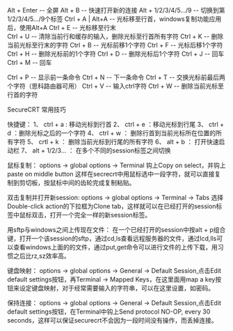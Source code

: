 Alt + Enter -- 全屏
Alt + B --  快速打开新的连接
Alt + 1/2/3/4/5.../9 -- 切换到第1/2/3/4/5.../9个标签
Ctrl + A | Alt+A  -- 光标移至行首，windows复制功能应用后，使用Alt+A
Ctrl + E -- 光标移至行末  
Ctrl + U -- 清除当前行和缓存的输入，删除光标至行首所有字符
Ctrl + K -- 删除当前光标至行末的字符
Ctrl + B -- 光标前移1个字符
Ctrl + F -- 光标后移1个字符
Ctrl + H -- 删除光标前的1个字符
Ctrl + D -- 删除光标后1个字符
Ctrl + J -- 回车
Ctrl + M -- 回车

Ctrl + P -- 显示前一条命令
Ctrl + N -- 下一条命令
Ctrl + T -- 交换光标前最后两个字符（思科路由器可用）
Ctrl + V -- 输入ctrl字符
Ctrl + W -- 删除当前光标至行首的字符

 SecureCRT 常用技巧


快捷键：
1、 ctrl + a :  移动光标到行首
2、 ctrl + e ：移动光标到行尾
3、 ctrl + d ：删除光标之后的一个字符
4、 ctrl + w ： 删除行首到当前光标所在位置的所有字符
5、 crtl + k ： 删除当前光标到行尾的所有字符
6、 alt + b ： 打开快速启动栏
7、 alt + 1/2/3... ： 在多个不同的session标签之间切换
 
鼠标复制：
options -> global options ->  Terminal  钩上Copy on select，并钩上paste on middle button
这样在secrecrt中用鼠标选中一段字符，就可以直接复制到剪切板，按鼠标中间的齿轮完成复制粘贴。
 
双击复制并打开新session:
options -> global options -> Terminal -> Tabs 选择Double-click action的下拉框为Clone tab，这样就可以在已经打开的session标签中鼠标双击，打开一个完全一样的新session标签。
 
用sftp与windows之间上传现在文件：
在一个已经打开的session中按alt + p组合键，打开一个该session的sftp，通过cd,ls查看远程服务器的文件，通过lcd,lls可以查看windows上面的的文件，通过put,get命令可以进行文件的上传下载，用习惯之后比rz,sz效率高。
 
键盘映射：
options ->  global options -> General -> Default Session,点击Edit default settings按钮，再Terminal -> Mapped Keys，在这里面用map a key按钮来设定键盘映射，对于经常需要输入的字符串，可以在这里设置，如密码。
 
保持连接：
options -> global options -> General -> Default Session,点击Edit default settings按钮，在Terminal中钩上Send protocol NO-OP, every 30 seconds，这样可以保证securecrt不会因为一段时间没有操作，而丢掉连接。


